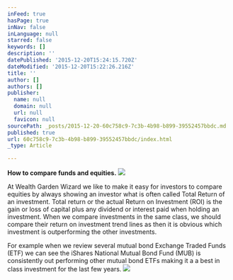```yaml
---
inFeed: true
hasPage: true
inNav: false
inLanguage: null
starred: false
keywords: []
description: ''
datePublished: '2015-12-20T15:24:15.720Z'
dateModified: '2015-12-20T15:22:26.216Z'
title: ''
author: []
authors: []
publisher:
  name: null
  domain: null
  url: null
  favicon: null
sourcePath: _posts/2015-12-20-60c758c9-7c3b-4b98-b899-39552457bbdc.md
published: true
url: 60c758c9-7c3b-4b98-b899-39552457bbdc/index.html
_type: Article

---
```

**How to compare funds and equities.**
![](https://the-grid-user-content.s3-us-west-2.amazonaws.com/ed50ec06-a5f3-4625-b883-8131a9882126.jpg)

At Wealth Garden Wizard we like to make it easy for investors to compare equities by always showing an investor what is often called Total Return of an investment. Total return or the actual Return on Investment (ROI) is the gain or loss of capital plus any dividend or interest paid when holding an investment. 
When we compare investments in the same class, we should compare their return on investment trend lines as then it is obvious which investment is outperforming the other investments. 

For  example when we review several mutual bond Exchange Traded Funds (ETF) we can see the iShares National Mutual Bond Fund (MUB) is consistently out performing other mutual bond ETFs making it a a best in class investment for the last few years. ![](https://the-grid-user-content.s3-us-west-2.amazonaws.com/c41cefda-8758-4c50-a632-8aa390addf8d.png)